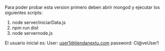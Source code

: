 Para poder probar esta version primero deben abrir mongod y ejecutar los siguientes scripts:

1. node server/iniciarData.js
3. npm run dist
4. node servernode.js

El usuario inicial es:
User: user1@tiendanextu.com
password: Cl@veUser1
